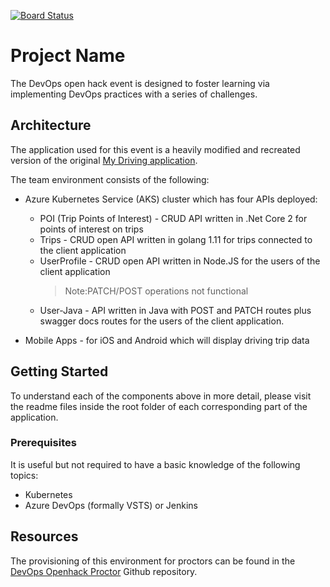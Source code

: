 [![Board Status](https://dev.azure.com/lisheard/5be25c07-4c46-4f66-9847-39c5c02a431f/74762dec-b053-413c-941e-bf6d6087d686/_apis/work/boardbadge/c56777d7-1640-4c85-8bc5-17386c66d6c9?columnOptions=1)](https://dev.azure.com/lisheard/5be25c07-4c46-4f66-9847-39c5c02a431f/_boards/board/t/74762dec-b053-413c-941e-bf6d6087d686/Microsoft.RequirementCategory/)

# Project Name

The DevOps open hack event is designed to foster learning via implementing DevOps practices with a series of challenges.

## Architecture

The application used for this event is a heavily modified and recreated version of the original [My Driving application](https://github.com/Azure-Samples/MyDriving).

The team environment consists of the following:

* Azure Kubernetes Service (AKS) cluster which has four APIs deployed:

  * POI (Trip Points of Interest) - CRUD API written in .Net Core 2 for points of interest on trips
  * Trips - CRUD open API written in golang 1.11 for trips connected to the client application
  * UserProfile - CRUD open API written in Node.JS for the users of the client application
    > Note:PATCH/POST operations not functional
  * User-Java - API written in Java with POST and PATCH routes plus swagger docs routes for the users of the client application.
* Mobile Apps - for iOS and Android which will display driving trip data

## Getting Started

To understand each of the components above in more detail, please visit the readme files inside the root folder of each corresponding part of the application.

### Prerequisites

It is useful but not required to have a basic knowledge of the following topics:

* Kubernetes
* Azure DevOps (formally VSTS) or Jenkins

## Resources

The provisioning of this environment for proctors can be found in the [DevOps Openhack Proctor](https://github.com/Azure-Samples/openhack-devops-proctor) Github repository.
